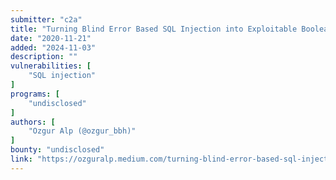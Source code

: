 ```yaml
---
submitter: "c2a"
title: "Turning Blind Error Based SQL Injection into Exploitable Boolean One"
date: "2020-11-21"
added: "2024-11-03"
description: ""
vulnerabilities: [
    "SQL injection"
]
programs: [
    "undisclosed"
]
authors: [
    "Ozgur Alp (@ozgur_bbh)"
]
bounty: "undisclosed"
link: "https://ozguralp.medium.com/turning-blind-error-based-sql-injection-into-an-exploitable-boolean-one-85d6be3ca23b"
---
```




